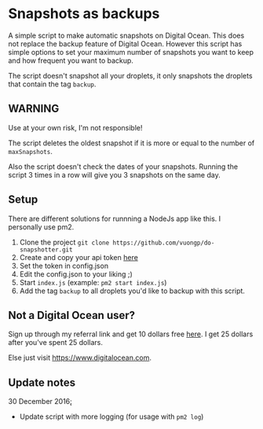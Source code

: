 # Snapshots as backups
A simple script to make automatic snapshots on Digital Ocean. This does not replace the backup feature of Digital Ocean. However this script has simple options to set your maximum number of snapshots you want to keep and how frequent you want to backup.

The script doesn't snapshot all your droplets, it only snapshots the droplets that contain the tag `backup`.

## WARNING
Use at your own risk, I'm not responsible!

The script deletes the oldest snapshot if it is more or equal to the number of `maxSnapshots`.

Also the script doesn't check the dates of your snapshots. Running the script 3 times in a row will give you 3 snapshots on the same day.

## Setup
There are different solutions for runnning a NodeJs app like this. I personally use pm2.

1. Clone the project `git clone https://github.com/vuongp/do-snapshotter.git`
2. Create and copy your api token [here](https://cloud.digitalocean.com/settings/api/tokens)
3. Set the token in config.json
4. Edit the config.json to your liking ;)
5. Start `index.js` (example: `pm2 start index.js`)
6. Add the tag `backup` to all droplets you'd like to backup with this script.

## Not a Digital Ocean user?
Sign up through my referral link and get 10 dollars free [here](https://m.do.co/c/4677c3aa4d23). I get 25 dollars after you've spent 25 dollars.

Else just visit https://www.digitalocean.com.

## Update notes
30 December 2016̨:
* Update script with more logging (for usage with `pm2 log`)
